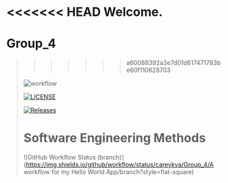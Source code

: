 <<<<<<< HEAD
Welcome.
=======
# Group_4
>>>>>>> a60088392a3e7d01d617471783be60f110628703
> 
> ![workflow](https://github.com/careykva/Group_4/actions/workflows/main.yml/badge.svg)
> 
> [![LICENSE](https://img.shields.io/github/license/careykva/sem.svg?style=flat-square)](https://github.com/careykva/sem/blob/master/LICENSE)
> 
> [![Releases](https://img.shields.io/github/release/careykva/sem/all.svg?style=flat-square)](https://github.com/careykva/sem/releases)
> 
> # Software Engineering Methods
>
>![GitHub Workflow Status (branch)](https://img.shields.io/github/workflow/status/careykva/Group_4/A workflow for my Hello World App/branch?style=flat-square)
> 

> 
